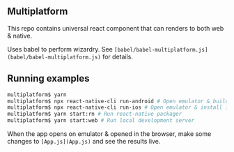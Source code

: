## Multiplatform

This repo contains universal react component that can renders to both web & native.

Uses babel to perform wizardry. See `[babel/babel-multiplatform.js](babel/babel-multiplatform.js)` for details.

## Running examples

```sh
multiplatform$ yarn
multiplatform$ npx react-native-cli run-android # Open emulator & build development APK
multiplatform$ npx react-native-cli run-ios # Open emulator & install iOS development app to iOS emulator
multiplatform$ yarn start:rn # Run react-native packager
multiplatform$ yarn start:web # Run local development server
```

When the app opens on emulator & opened in the browser, make some changes to `[App.js](App.js)` and see the results live.